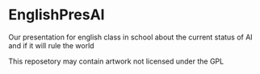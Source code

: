 # EnglishPresAI
Our presentation for english class in school about the current status of AI and if it will rule the world

This reposetory may contain artwork not licensed under the GPL
